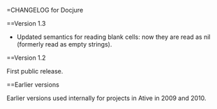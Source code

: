=CHANGELOG for Docjure


==Version 1.3
* Updated semantics for reading blank cells: now they are read as nil (formerly read as empty strings).


==Version 1.2 

First public release.

==Earlier versions

Earlier versions used internally for projects in Ative in 2009 and
2010.



